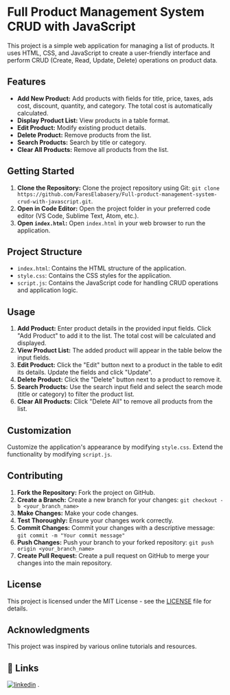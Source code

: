 # Full Product Management System CRUD with JavaScript

This project is a simple web application for managing a list of products.  It uses HTML, CSS, and JavaScript to create a user-friendly interface and perform CRUD (Create, Read, Update, Delete) operations on product data.

## Features

* **Add New Product:** Add products with fields for title, price, taxes, ads cost, discount, quantity, and category.  The total cost is automatically calculated.
* **Display Product List:** View products in a table format.
* **Edit Product:** Modify existing product details.
* **Delete Product:** Remove products from the list.
* **Search Products:** Search by title or category.
* **Clear All Products:** Remove all products from the list.


## Getting Started

1. **Clone the Repository:** Clone the project repository using Git:  `git clone https://github.com/FaresElabasery/Full-product-management-system-crud-with-javascript.git`.
2. **Open in Code Editor:** Open the project folder in your preferred code editor (VS Code, Sublime Text, Atom, etc.).
3. **Open `index.html`:** Open `index.html` in your web browser to run the application.


## Project Structure

* `index.html`: Contains the HTML structure of the application.
* `style.css`: Contains the CSS styles for the application.
* `script.js`: Contains the JavaScript code for handling CRUD operations and application logic.


## Usage

1. **Add Product:** Enter product details in the provided input fields. Click "Add Product" to add it to the list. The total cost will be calculated and displayed.
2. **View Product List:** The added product will appear in the table below the input fields.
3. **Edit Product:** Click the "Edit" button next to a product in the table to edit its details. Update the fields and click "Update".
4. **Delete Product:** Click the "Delete" button next to a product to remove it.
5. **Search Products:** Use the search input field and select the search mode (title or category) to filter the product list.
6. **Clear All Products:** Click "Delete All" to remove all products from the list.


## Customization

Customize the application's appearance by modifying `style.css`.  Extend the functionality by modifying `script.js`.


## Contributing

1. **Fork the Repository:** Fork the project on GitHub.
2. **Create a Branch:** Create a new branch for your changes: `git checkout -b <your_branch_name>`
3. **Make Changes:** Make your code changes.
4. **Test Thoroughly:** Ensure your changes work correctly.
5. **Commit Changes:** Commit your changes with a descriptive message: `git commit -m "Your commit message"`
6. **Push Changes:** Push your branch to your forked repository: `git push origin <your_branch_name>`
7. **Create Pull Request:** Create a pull request on GitHub to merge your changes into the main repository.


## License

This project is licensed under the MIT License - see the [LICENSE](LICENSE) file for details. 


## Acknowledgments

This project was inspired by various online tutorials and resources.


## 🔗 Links

[![linkedin](https://img.shields.io/badge/linkedin-0A66C2?style=for-the-badge&logo=linkedin&logoColor=white)](https://www.linkedin.com/in/fares-elabasery/)
.